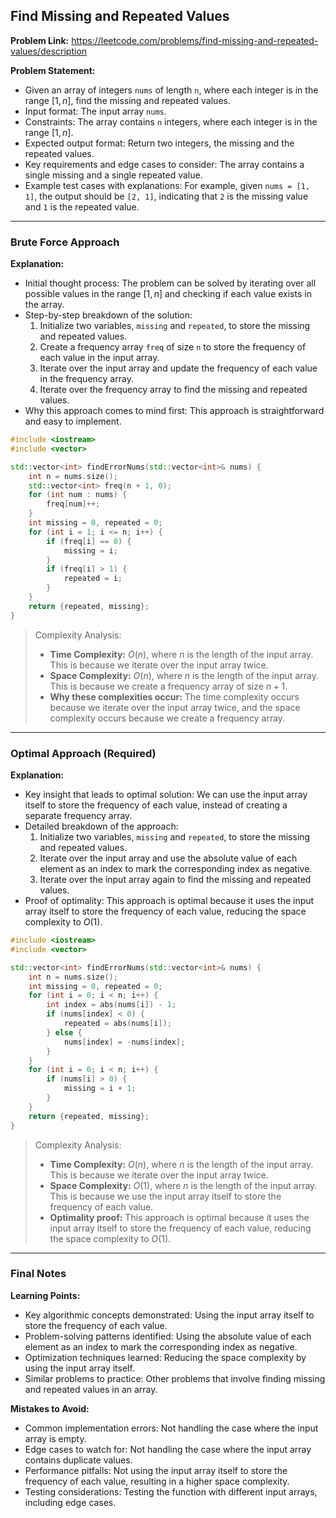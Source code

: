 ## Find Missing and Repeated Values
**Problem Link:** https://leetcode.com/problems/find-missing-and-repeated-values/description

**Problem Statement:**
- Given an array of integers `nums` of length `n`, where each integer is in the range $[1, n]$, find the missing and repeated values.
- Input format: The input array `nums`.
- Constraints: The array contains `n` integers, where each integer is in the range $[1, n]$.
- Expected output format: Return two integers, the missing and the repeated values.
- Key requirements and edge cases to consider: The array contains a single missing and a single repeated value.
- Example test cases with explanations: For example, given `nums = [1, 1]`, the output should be `[2, 1]`, indicating that `2` is the missing value and `1` is the repeated value.

---

### Brute Force Approach

**Explanation:**
- Initial thought process: The problem can be solved by iterating over all possible values in the range $[1, n]$ and checking if each value exists in the array.
- Step-by-step breakdown of the solution:
  1. Initialize two variables, `missing` and `repeated`, to store the missing and repeated values.
  2. Create a frequency array `freq` of size `n` to store the frequency of each value in the input array.
  3. Iterate over the input array and update the frequency of each value in the frequency array.
  4. Iterate over the frequency array to find the missing and repeated values.
- Why this approach comes to mind first: This approach is straightforward and easy to implement.

```cpp
#include <iostream>
#include <vector>

std::vector<int> findErrorNums(std::vector<int>& nums) {
    int n = nums.size();
    std::vector<int> freq(n + 1, 0);
    for (int num : nums) {
        freq[num]++;
    }
    int missing = 0, repeated = 0;
    for (int i = 1; i <= n; i++) {
        if (freq[i] == 0) {
            missing = i;
        }
        if (freq[i] > 1) {
            repeated = i;
        }
    }
    return {repeated, missing};
}
```

> Complexity Analysis:
> - **Time Complexity:** $O(n)$, where $n$ is the length of the input array. This is because we iterate over the input array twice.
> - **Space Complexity:** $O(n)$, where $n$ is the length of the input array. This is because we create a frequency array of size $n + 1$.
> - **Why these complexities occur:** The time complexity occurs because we iterate over the input array twice, and the space complexity occurs because we create a frequency array.

---

### Optimal Approach (Required)

**Explanation:**
- Key insight that leads to optimal solution: We can use the input array itself to store the frequency of each value, instead of creating a separate frequency array.
- Detailed breakdown of the approach:
  1. Initialize two variables, `missing` and `repeated`, to store the missing and repeated values.
  2. Iterate over the input array and use the absolute value of each element as an index to mark the corresponding index as negative.
  3. Iterate over the input array again to find the missing and repeated values.
- Proof of optimality: This approach is optimal because it uses the input array itself to store the frequency of each value, reducing the space complexity to $O(1)$.

```cpp
#include <iostream>
#include <vector>

std::vector<int> findErrorNums(std::vector<int>& nums) {
    int n = nums.size();
    int missing = 0, repeated = 0;
    for (int i = 0; i < n; i++) {
        int index = abs(nums[i]) - 1;
        if (nums[index] < 0) {
            repeated = abs(nums[i]);
        } else {
            nums[index] = -nums[index];
        }
    }
    for (int i = 0; i < n; i++) {
        if (nums[i] > 0) {
            missing = i + 1;
        }
    }
    return {repeated, missing};
}
```

> Complexity Analysis:
> - **Time Complexity:** $O(n)$, where $n$ is the length of the input array. This is because we iterate over the input array twice.
> - **Space Complexity:** $O(1)$, where $n$ is the length of the input array. This is because we use the input array itself to store the frequency of each value.
> - **Optimality proof:** This approach is optimal because it uses the input array itself to store the frequency of each value, reducing the space complexity to $O(1)$.

---

### Final Notes

**Learning Points:**
- Key algorithmic concepts demonstrated: Using the input array itself to store the frequency of each value.
- Problem-solving patterns identified: Using the absolute value of each element as an index to mark the corresponding index as negative.
- Optimization techniques learned: Reducing the space complexity by using the input array itself.
- Similar problems to practice: Other problems that involve finding missing and repeated values in an array.

**Mistakes to Avoid:**
- Common implementation errors: Not handling the case where the input array is empty.
- Edge cases to watch for: Not handling the case where the input array contains duplicate values.
- Performance pitfalls: Not using the input array itself to store the frequency of each value, resulting in a higher space complexity.
- Testing considerations: Testing the function with different input arrays, including edge cases.
